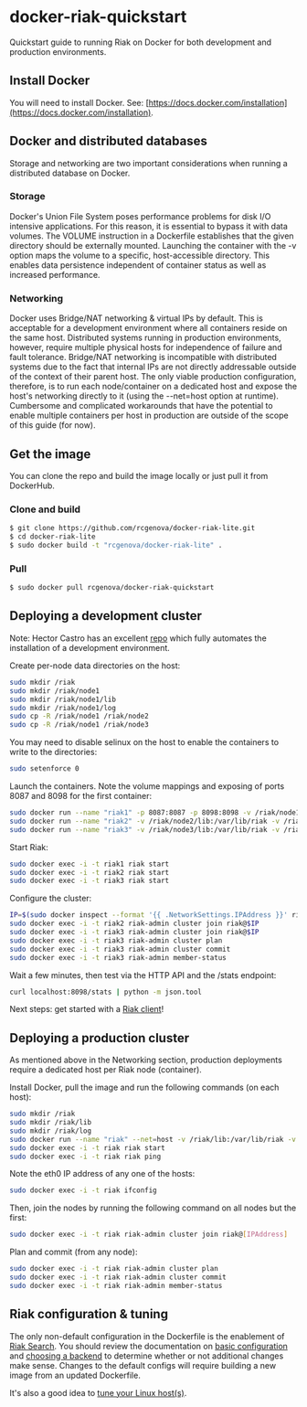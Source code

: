 # docker-riak-quickstart

Quickstart guide to running Riak on Docker for both development and production environments.

## Install Docker

You will need to install Docker. See: [https://docs.docker.com/installation](https://docs.docker.com/installation).

## Docker and distributed databases

Storage and networking are two important considerations when running a distributed database on Docker.

### Storage

Docker's Union File System poses performance problems for disk I/O intensive applications. For this reason, it is essential to bypass it with data volumes. The VOLUME instruction in a Dockerfile establishes that the given directory should be externally mounted. Launching the container with the -v option maps the volume to a specific, host-accessible directory. This enables data persistence independent of container status as well as increased performance.

### Networking

Docker uses Bridge/NAT networking & virtual IPs by default. This is acceptable for a development environment where all containers reside on the same host. Distributed systems running in production environments, however, require multiple physical hosts for independence of failure and fault tolerance. Bridge/NAT networking is incompatible with distributed systems due to the fact that internal IPs are not directly addressable outside of the context of their parent host. The only viable production configuration, therefore, is to run each node/container on a dedicated host and expose the host's networking directly to it (using the --net=host option at runtime). Cumbersome and complicated workarounds that have the potential to enable multiple containers per host in production are outside of the scope of this guide (for now).

## Get the image

You can clone the repo and build the image locally or just pull it from DockerHub.

### Clone and build

```bash
$ git clone https://github.com/rcgenova/docker-riak-lite.git
$ cd docker-riak-lite
$ sudo docker build -t "rcgenova/docker-riak-lite" .
```

### Pull

```bash
$ sudo docker pull rcgenova/docker-riak-quickstart
```

## Deploying a development cluster

Note: Hector Castro has an excellent [repo](https://github.com/hectcastro/docker-riak) which fully automates the installation of a development environment.

Create per-node data directories on the host:

```bash
sudo mkdir /riak
sudo mkdir /riak/node1
sudo mkdir /riak/node1/lib
sudo mkdir /riak/node1/log
sudo cp -R /riak/node1 /riak/node2
sudo cp -R /riak/node1 /riak/node3
```

You may need to disable selinux on the host to enable the containers to write to the directories:

```bash
sudo setenforce 0
```

Launch the containers. Note the volume mappings and exposing of ports 8087 and 8098 for the first container:

```bash
sudo docker run --name "riak1" -p 8087:8087 -p 8098:8098 -v /riak/node1/lib:/var/lib/riak -v /riak/node1/log:/var/log/riak -d rcgenova/docker-riak-lite
sudo docker run --name "riak2" -v /riak/node2/lib:/var/lib/riak -v /riak/node2/log:/var/log/riak -d rcgenova/docker-riak-lite
sudo docker run --name "riak3" -v /riak/node3/lib:/var/lib/riak -v /riak/node3/log:/var/log/riak -d rcgenova/docker-riak-lite
```

Start Riak:

```bash
sudo docker exec -i -t riak1 riak start
sudo docker exec -i -t riak2 riak start
sudo docker exec -i -t riak3 riak start
```

Configure the cluster:

```bash
IP=$(sudo docker inspect --format '{{ .NetworkSettings.IPAddress }}' riak1)
sudo docker exec -i -t riak2 riak-admin cluster join riak@$IP
sudo docker exec -i -t riak3 riak-admin cluster join riak@$IP
sudo docker exec -i -t riak3 riak-admin cluster plan
sudo docker exec -i -t riak3 riak-admin cluster commit
sudo docker exec -i -t riak3 riak-admin member-status
```

Wait a few minutes, then test via the HTTP API and the /stats endpoint:

```bash
curl localhost:8098/stats | python -m json.tool
```

Next steps: get started with a [Riak client](http://docs.basho.com/riak/latest/dev/taste-of-riak)!

## Deploying a production cluster

As mentioned above in the Networking section, production deployments require a dedicated host per Riak node (container).  

Install Docker, pull the image and run the following commands (on each host):

```bash
sudo mkdir /riak
sudo mkdir /riak/lib
sudo mkdir /riak/log
sudo docker run --name "riak" --net=host -v /riak/lib:/var/lib/riak -v /riak/log:/var/log/riak -d rcgenova/docker-riak-lite
sudo docker exec -i -t riak riak start
sudo docker exec -i -t riak riak ping
```

Note the eth0 IP address of any one of the hosts:

```bash
sudo docker exec -i -t riak ifconfig
```

Then, join the nodes by running the following command on all nodes but the first:

```bash
sudo docker exec -i -t riak riak-admin cluster join riak@[IPAddress]
```

Plan and commit (from any node):

```bash
sudo docker exec -i -t riak riak-admin cluster plan
sudo docker exec -i -t riak riak-admin cluster commit
sudo docker exec -i -t riak riak-admin member-status
```

## Riak configuration & tuning

The only non-default configuration in the Dockerfile is the enablement of [Riak Search](http://docs.basho.com/riak/latest/dev/using/search). You should review the documentation on [basic configuration](http://docs.basho.com/riak/latest/ops/building/configuration) and [choosing a backend](http://docs.basho.com/riak/latest/ops/building/planning/backends) to determine whether or not additional changes make sense. Changes to the default configs will require building a new image from an updated Dockerfile.  

It's also a good idea to [tune your Linux host(s)](http://docs.basho.com/riak/latest/ops/tuning/linux).

